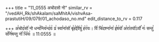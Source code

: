 +++
title = "11_0555 अचोदसो नो"
similar_rv = "/vedAH_Rk/shAkalam/saMhitA/vishvAsa-prastutiH/09/079/01_achodaso_no.md"
edit_distance_to_rv = 0.117

+++
अ꣣चोद꣡सो꣢ नो धन्व꣣न्त्वि꣡न्द꣢वः꣣ प्र꣢ स्वा꣣ना꣡सो꣢ बृ꣣ह꣢द्दे꣣वे꣢षु꣣ ह꣡र꣢यः। वि꣡ चि꣢दश्ना꣣ना꣢ इ꣣ष꣢यो꣣ अ꣡रा꣢तयो꣣ऽर्यो꣡ नः꣢ सन्तु꣣ स꣡नि꣢षन्तु नो꣣ धि꣡यः꣢ ॥ 11:0555 ॥

<div class="js_include " url="/vedAH_Rk/shAkalam/saMhitA/vishvAsa-prastutiH/09/079/01_achodaso_no.md"  newLevelForH1="2" title="विश्वास-शाकल-प्रस्तुतिः"  > </div>